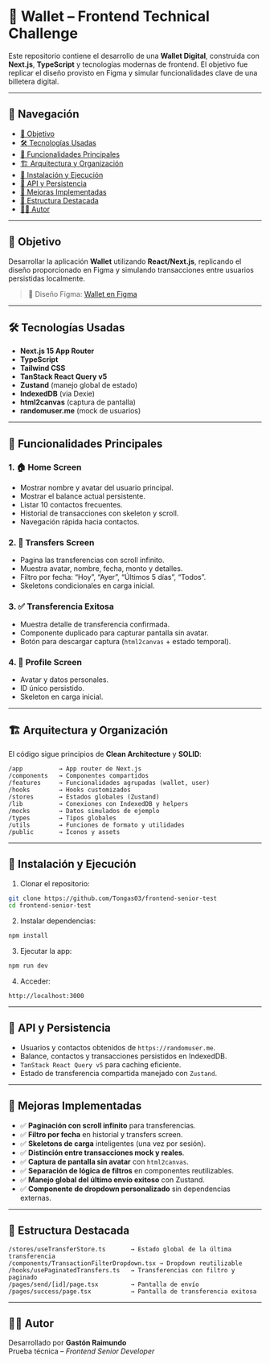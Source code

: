 # 💼 Wallet – Frontend Technical Challenge

Este repositorio contiene el desarrollo de una **Wallet Digital**, construida con **Next.js**, **TypeScript** y tecnologías modernas de frontend. El objetivo fue replicar el diseño provisto en Figma y simular funcionalidades clave de una billetera digital.

---

## 📑 Navegación

- [🧠 Objetivo](#-objetivo)
- [🛠️ Tecnologías Usadas](#️-tecnologías-usadas)
- [📱 Funcionalidades Principales](#-funcionalidades-principales)
- [🏗️ Arquitectura y Organización](#-arquitectura-y-organización)
- [🚀 Instalación y Ejecución](#-instalación-y-ejecución)
- [📡 API y Persistencia](#-api-y-persistencia)
- [💎 Mejoras Implementadas](#-mejoras-implementadas)
- [📂 Estructura Destacada](#-estructura-destacada)
- [🧑‍💻 Autor](#-autor)

---

## 🧠 Objetivo

Desarrollar la aplicación **Wallet** utilizando **React/Next.js**, replicando el diseño proporcionado en Figma y simulando transacciones entre usuarios persistidas localmente.

> 🎨 Diseño Figma: [Wallet en Figma](https://www.figma.com/design/ppzcbVZJLzYfEvw3Yokt9N/WayniWallet)

---

## 🛠️ Tecnologías Usadas

- **Next.js 15 App Router**
- **TypeScript**
- **Tailwind CSS**
- **TanStack React Query v5**
- **Zustand** (manejo global de estado)
- **IndexedDB** (via Dexie)
- **html2canvas** (captura de pantalla)
- **randomuser.me** (mock de usuarios)

---

## 📱 Funcionalidades Principales

### 1. 🏠 Home Screen

- Mostrar nombre y avatar del usuario principal.
- Mostrar el balance actual persistente.
- Listar 10 contactos frecuentes.
- Historial de transacciones con skeleton y scroll.
- Navegación rápida hacia contactos.

### 2. 💸 Transfers Screen

- Pagina las transferencias con scroll infinito.
- Muestra avatar, nombre, fecha, monto y detalles.
- Filtro por fecha: “Hoy”, “Ayer”, “Últimos 5 días”, “Todos”.
- Skeletons condicionales en carga inicial.

### 3. ✅ Transferencia Exitosa

- Muestra detalle de transferencia confirmada.
- Componente duplicado para capturar pantalla sin avatar.
- Botón para descargar captura (`html2canvas` + estado temporal).

### 4. 👤 Profile Screen

- Avatar y datos personales.
- ID único persistido.
- Skeleton en carga inicial.

---

## 🏗️ Arquitectura y Organización

El código sigue principios de **Clean Architecture** y **SOLID**:

```
/app          → App router de Next.js
/components   → Componentes compartidos
/features     → Funcionalidades agrupadas (wallet, user)
/hooks        → Hooks customizados
/stores       → Estados globales (Zustand)
/lib          → Conexiones con IndexedDB y helpers
/mocks        → Datos simulados de ejemplo
/types        → Tipos globales
/utils        → Funciones de formato y utilidades
/public       → Íconos y assets
```

---

## 🚀 Instalación y Ejecución

1. Clonar el repositorio:
```bash
git clone https://github.com/Tongas03/frontend-senior-test
cd frontend-senior-test
```

2. Instalar dependencias:
```bash
npm install
```

3. Ejecutar la app:
```bash
npm run dev
```

4. Acceder:
```
http://localhost:3000
```

---

## 📡 API y Persistencia

- Usuarios y contactos obtenidos de `https://randomuser.me`.
- Balance, contactos y transacciones persistidos en IndexedDB.
- `TanStack React Query v5` para caching eficiente.
- Estado de transferencia compartida manejado con `Zustand`.

---

## 💎 Mejoras Implementadas

- ✅ **Paginación con scroll infinito** para transferencias.
- ✅ **Filtro por fecha** en historial y transfers screen.
- ✅ **Skeletons de carga** inteligentes (una vez por sesión).
- ✅ **Distinción entre transacciones mock y reales**.
- ✅ **Captura de pantalla sin avatar** con `html2canvas`.
- ✅ **Separación de lógica de filtros** en componentes reutilizables.
- ✅ **Manejo global del último envío exitoso** con Zustand.
- ✅ **Componente de dropdown personalizado** sin dependencias externas.

---

## 📂 Estructura Destacada

```
/stores/useTransferStore.ts       → Estado global de la última transferencia
/components/TransactionFilterDropdown.tsx → Dropdown reutilizable
/hooks/usePaginatedTransfers.ts   → Transferencias con filtro y paginado
/pages/send/[id]/page.tsx         → Pantalla de envío
/pages/success/page.tsx           → Pantalla de transferencia exitosa
```

---

## 🧑‍💻 Autor

Desarrollado por **Gastón Raimundo**  
Prueba técnica – *Frontend Senior Developer*